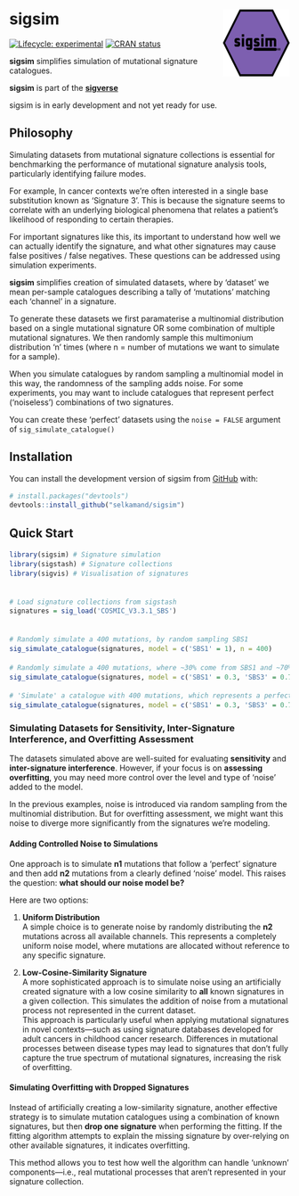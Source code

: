 
<!-- README.md is generated from README.Rmd. Please edit that file -->

# sigsim <img src="man/figures/sigsim_hex_96dpi.png" align="right" height="120" />

<!-- badges: start -->

[![Lifecycle:
experimental](https://img.shields.io/badge/lifecycle-experimental-orange.svg)](https://lifecycle.r-lib.org/articles/stages.html#experimental)
[![CRAN
status](https://www.r-pkg.org/badges/version/sigsim)](https://CRAN.R-project.org/package=sigsim)
<!-- badges: end -->

**sigsim** simplifies simulation of mutational signature catalogues.

**sigsim** is part of the
[**sigverse**](https://github.com/selkamand/sigverse)

sigsim is in early development and not yet ready for use.

## Philosophy

Simulating datasets from mutational signature collections is essential
for benchmarking the performance of mutational signature analysis tools,
particularly identifying failure modes.

For example, In cancer contexts we’re often interested in a single base
substitution known as ‘Signature 3’. This is because the signature seems
to correlate with an underlying biological phenomena that relates a
patient’s likelihood of responding to certain therapies.

For important signatures like this, its important to understand how well
we can actually identify the signature, and what other signatures may
cause false positives / false negatives. These questions can be
addressed using simulation experiments.

**sigsim** simplifies creation of simulated datasets, where by ‘dataset’
we mean per-sample catalogues describing a tally of ‘mutations’ matching
each ‘channel’ in a signature.

To generate these datasets we first paramaterise a multinomial
distribution based on a single mutational signature OR some combination
of multiple mutational signatures. We then randomly sample this
multimonium distribution ‘n’ times (where n = number of mutations we
want to simulate for a sample).

When you simulate catalogues by random sampling a multinomial model in
this way, the randomness of the sampling adds noise. For some
experiments, you may want to include catalogues that represent perfect
(‘noiseless’) combinations of two signatures.

You can create these ‘perfect’ datasets using the `noise = FALSE`
argument of `sig_simulate_catalogue()`

## Installation

You can install the development version of sigsim from
[GitHub](https://github.com/) with:

``` r
# install.packages("devtools")
devtools::install_github("selkamand/sigsim")
```

## Quick Start

``` r
library(sigsim) # Signature simulation
library(sigstash) # Signature collections
library(sigvis) # Visualisation of signatures


# Load signature collections from sigstash
signatures = sig_load('COSMIC_V3.3.1_SBS')


# Randomly simulate a 400 mutations, by random sampling SBS1
sig_simulate_catalogue(signatures, model = c('SBS1' = 1), n = 400)

# Randomly simulate a 400 mutations, where ~30% come from SBS1 and ~70% come from SBS3
sig_simulate_catalogue(signatures, model = c('SBS1' = 0.3, 'SBS3' = 0.7), n = 400)

# 'Simulate' a catalogue with 400 mutations, which represents a perfect addition of 30% SBS1 and 70% SBS3
sig_simulate_catalogue(signatures, model = c('SBS1' = 0.3, 'SBS3' = 0.7), n = 400, noise = FALSE)
```

### Simulating Datasets for Sensitivity, Inter-Signature Interference, and Overfitting Assessment

The datasets simulated above are well-suited for evaluating
**sensitivity** and **inter-signature interference**. However, if your
focus is on **assessing overfitting**, you may need more control over
the level and type of ‘noise’ added to the model.

In the previous examples, noise is introduced via random sampling from
the multinomial distribution. But for overfitting assessment, we might
want this noise to diverge more significantly from the signatures we’re
modeling.

#### Adding Controlled Noise to Simulations

One approach is to simulate **n1** mutations that follow a ‘perfect’
signature and then add **n2** mutations from a clearly defined ‘noise’
model. This raises the question: **what should our noise model be?**

Here are two options:

1.  **Uniform Distribution**  
    A simple choice is to generate noise by randomly distributing the
    **n2** mutations across all available channels. This represents a
    completely uniform noise model, where mutations are allocated
    without reference to any specific signature.

2.  **Low-Cosine-Similarity Signature**  
    A more sophisticated approach is to simulate noise using an
    artificially created signature with a low cosine similarity to
    **all** known signatures in a given collection. This simulates the
    addition of noise from a mutational process not represented in the
    current dataset.  
    This approach is particularly useful when applying mutational
    signatures in novel contexts—such as using signature databases
    developed for adult cancers in childhood cancer research.
    Differences in mutational processes between disease types may lead
    to signatures that don’t fully capture the true spectrum of
    mutational signatures, increasing the risk of overfitting.

#### Simulating Overfitting with Dropped Signatures

Instead of artificially creating a low-similarity signature, another
effective strategy is to simulate mutation catalogues using a
combination of known signatures, but then **drop one signature** when
performing the fitting. If the fitting algorithm attempts to explain the
missing signature by over-relying on other available signatures, it
indicates overfitting.

This method allows you to test how well the algorithm can handle
‘unknown’ components—i.e., real mutational processes that aren’t
represented in your signature collection.
